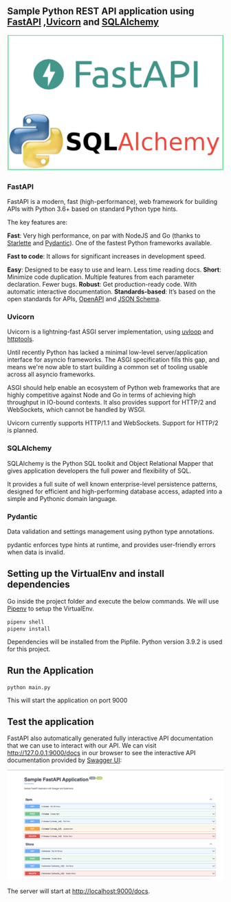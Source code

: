 ## Sample Python REST API application using [FastAPI](https://fastapi.tiangolo.com/) ,[Uvicorn](https://www.uvicorn.org/#introduction) and [SQLAlchemy](https://www.sqlalchemy.org/)

![alt text](FastAPI.png)

### FastAPI

FastAPI is a modern, fast (high-performance), web framework for building APIs with Python 3.6+ based on standard Python type hints.

The key features are:

**Fast**: Very high performance, on par with NodeJS and Go (thanks to [Starlette](https://www.starlette.io/) and [Pydantic](https://pydantic-docs.helpmanual.io/)). One of the fastest Python frameworks available.

**Fast to code**: It allows for significant increases in development speed.

**Easy**: Designed to be easy to use and learn. Less time reading docs.
**Short**: Minimize code duplication. Multiple features from each parameter declaration. Fewer bugs.
**Robust**: Get production-ready code. With automatic interactive documentation.
**Standards-based**: It’s based on the open standards for APIs, [OpenAPI](https://github.com/OAI/OpenAPI-Specification) and [JSON Schema](https://json-schema.org/).

### Uvicorn

Uvicorn is a lightning-fast ASGI server implementation, using [uvloop](https://github.com/MagicStack/uvloop) and [httptools](https://github.com/MagicStack/httptools).

Until recently Python has lacked a minimal low-level server/application interface for asyncio frameworks. The ASGI specification fills this gap, and means we're now able to start building a common set of tooling usable across all asyncio frameworks.

ASGI should help enable an ecosystem of Python web frameworks that are highly competitive against Node and Go in terms of achieving high throughput in IO-bound contexts. It also provides support for HTTP/2 and WebSockets, which cannot be handled by WSGI.

Uvicorn currently supports HTTP/1.1 and WebSockets. Support for HTTP/2 is planned.

### SQLAlchemy

SQLAlchemy is the Python SQL toolkit and Object Relational Mapper that gives application developers the full power and flexibility of SQL.

It provides a full suite of well known enterprise-level persistence patterns, designed for efficient and high-performing database access, adapted into a simple and Pythonic domain language.

### Pydantic

Data validation and settings management using python type annotations.

pydantic enforces type hints at runtime, and provides user-friendly errors when data is invalid.

## Setting up the VirtualEnv and install dependencies

Go inside the project folder and execute the below commands. We will use [Pipenv](https://pypi.org/project/pipenv/) to setup the VirtualEnv.

```
pipenv shell
pipenv install

```

Dependencies will be installed from the Pipfile. Python version 3.9.2 is used for this project.

## Run the Application

```
python main.py

```

This will start the application on port 9000

## Test the application

FastAPI also automatically generated fully interactive API documentation that we can use to interact with our API. 
We can visit http://127.0.0.1:9000/docs in our browser to see the interactive API documentation provided by [Swagger UI](https://github.com/swagger-api/swagger-ui):

![alt text](sample-FastAPI.png)

The server will start at <http://localhost:9000/docs>.

